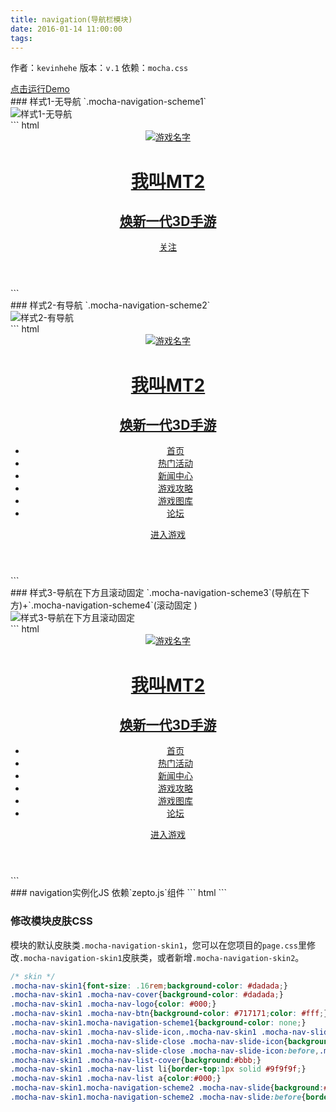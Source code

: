 ```yaml
---
title: navigation(导航栏模块)
date: 2016-01-14 11:00:00
tags:
---
```

作者：`kevinhehe`
版本：`v.1`
依赖：`mocha.css`
<div class="demo-qrcode"><a id="QRcode" href="http://tgideas.github.io/mocha/demo/navigation/demo.html" target="_blank">点击运行Demo</a></div>
### 样式1-无导航 `.mocha-navigation-scheme1`
<div class="demo-preview"><div class="box-w320"><img src="http://ossweb-img.qq.com/images/js/mocha/images/demo/navigation1.png" alt="样式1-无导航"></div>
``` html
<header class="mocha-nav mocha-navigation-scheme1 mocha-nav-skin1">
    <div class="mocha-nav-cover"></div>
    <a href="javascript:;" class="mocha-nav-logo">
        <img src="http://dummyimage.com/40x40/000/fff" alt="游戏名字" />
        <div class="mocha-nav-logo-desc">
            <h1>我叫MT2</h1>
            <h2>焕新一代3D手游</h2>
        </div>
    </a>
    <a href="javascript:;" class="mocha-nav-btn">关注</a>
</header>
```
</div>
### 样式2-有导航 `.mocha-navigation-scheme2`
<div class="demo-preview"><div class="box-w320"><img src="http://ossweb-img.qq.com/images/js/mocha/images/demo/navigation2.png" alt="样式2-有导航"></div>
``` html
<header class="mocha-nav mocha-navigation-scheme2 mocha-nav-skin1">
    <div class="mocha-nav-cover"></div>
    <a href="javascript:;" class="mocha-nav-logo">
        <img src="http://dummyimage.com/40x40/000/fff" alt="游戏名字" />
        <div class="mocha-nav-logo-desc">
            <h1>我叫MT2</h1>
            <h2>焕新一代3D手游</h2>
        </div>
    </a>
    <!-- 导航 -->
    <div class="mocha-nav-box">
        <div class="mocha-nav-box-cover"></div>
        <nav class="mocha-nav-list">
            <div class="mocha-nav-list-cover">
                <ul>
                  <li><a href="javascript:;">首页</a></li>
                  <li><a href="javascript:;">热门活动</a></li>
                  <li><a href="javascript:;">新闻中心</a></li>
                  <li><a href="javascript:;">游戏攻略</a></li>
                  <li><a href="javascript:;">游戏图库</a></li>
                  <li><a href="javascript:;">论坛</a></li>
                </ul>
            </div>
        </nav>
        <div class="mocha-nav-slide"><i class="mocha-nav-slide-icon" title="导航开关"></i></div>
    </div>
    <a href="javascript:;" class="mocha-nav-btn">进入游戏</a>
</header>
```
</div>
<!-- <div class="demo-qrcode"><a id="QRcode" href="http://tgideas.github.io/mocha/demo/navigation/demo2.html" target="_blank">点击运行Demo</a></div> -->
### 样式3-导航在下方且滚动固定 `.mocha-navigation-scheme3`(导航在下方)+`.mocha-navigation-scheme4`(滚动固定 )
<div class="demo-preview"><div class="box-w320"><img src="http://ossweb-img.qq.com/images/js/mocha/images/demo/navigation3.png" alt="样式3-导航在下方且滚动固定"></div>
``` html
<header class="mocha-nav mocha-navigation-scheme3 mocha-navigation-scheme4 mocha-nav-skin1">
    <div class="mocha-nav-cover"></div>
    <a href="javascript:;" class="mocha-nav-logo">
        <img src="http://dummyimage.com/40x40/000/fff" alt="游戏名字" />
        <div class="mocha-nav-logo-desc">
            <h1>我叫MT2</h1>
            <h2>焕新一代3D手游</h2>
        </div>
    </a>
    <!-- 导航 -->
    <div class="mocha-nav-box">
        <div class="mocha-nav-box-cover"></div>
        <nav class="mocha-nav-list">
            <div class="mocha-nav-list-cover">
                <ul>
                  <li><a href="javascript:;">首页</a></li>
                  <li><a href="javascript:;">热门活动</a></li>
                  <li><a href="javascript:;">新闻中心</a></li>
                  <li><a href="javascript:;">游戏攻略</a></li>
                  <li><a href="javascript:;">游戏图库</a></li>
                  <li><a href="javascript:;">论坛</a></li>
                </ul>
            </div>
        </nav>
        <div class="mocha-nav-slide"><i class="mocha-nav-slide-icon" title="导航开关"></i></div>
    </div>
    <a href="javascript:;" class="mocha-nav-btn">进入游戏</a>
</header>
```
</div>
### navigation实例化JS
依赖`zepto.js`组件
``` html
<script src="http://game.gtimg.cn/images/js/zepto/zepto.min.js"></script>
<script>
    /*有导航*/
    $(".mocha-nav-slide").bind("touchstart", function() {
        if ($(".mocha-nav-list-open").length) {
            $(".mocha-nav-list").removeClass("mocha-nav-list-open");
            $(".mocha-nav-slide").removeClass("mocha-nav-slide-close");
            $("body").unbind("touchmove", false);
            $(".mocha-nav-box").removeClass("mocha-nav-box-big");
        } else {
            $(".mocha-nav-list").addClass("mocha-nav-list-open");
            $(".mocha-nav-slide").addClass("mocha-nav-slide-close");
            $("body").bind("touchmove", false);
            $(".mocha-nav-box").addClass("mocha-nav-box-big");
        }
    }, false);

    /*导航固定需加下方代码*/
    $("body").bind("touchend", function() {
        if (window.scrollY >= 90) {
            $(".mocha-navigation-scheme4").addClass("mocha-nav-fixed");
        } else {
            $(".mocha-nav-fixed").removeClass("mocha-nav-fixed");
        }
    }, false);
</script>
```

### 修改模块皮肤CSS 
模块的默认皮肤类`.mocha-navigation-skin1`，您可以在您项目的`page.css`里修改`.mocha-navigation-skin1`皮肤类，或者新增`.mocha-navigation-skin2`。
``` css
/* skin */
.mocha-nav-skin1{font-size: .16rem;background-color: #dadada;}
.mocha-nav-skin1 .mocha-nav-cover{background-color: #dadada;}
.mocha-nav-skin1 .mocha-nav-logo{color: #000;}
.mocha-nav-skin1 .mocha-nav-btn{background-color: #717171;color: #fff;}
.mocha-nav-skin1.mocha-navigation-scheme1{background-color: none;}
.mocha-nav-skin1 .mocha-nav-slide-icon,.mocha-nav-skin1 .mocha-nav-slide-icon:before,.mocha-nav-skin1 .mocha-nav-slide-icon:after{background:#717171;}
.mocha-nav-skin1 .mocha-nav-slide-close .mocha-nav-slide-icon{background:transparent;}
.mocha-nav-skin1 .mocha-nav-slide-close .mocha-nav-slide-icon:before,.mocha-nav-skin1 .mocha-nav-slide-close .mocha-nav-slide-icon:after{background:#717171;}
.mocha-nav-skin1 .mocha-nav-list-cover{background:#bbb;}
.mocha-nav-skin1 .mocha-nav-list li{border-top:1px solid #9f9f9f;}
.mocha-nav-skin1 .mocha-nav-list a{color:#000;}
.mocha-nav-skin1.mocha-navigation-scheme2 .mocha-nav-slide{background:#bbb;}
.mocha-nav-skin1.mocha-navigation-scheme2 .mocha-nav-slide:before{border-color:#bbb transparent transparent;}
```